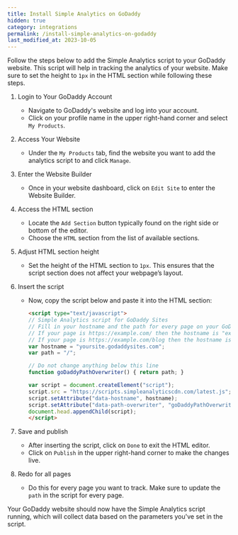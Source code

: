 ```yaml
---
title: Install Simple Analytics on GoDaddy
hidden: true
category: integrations
permalink: /install-simple-analytics-on-godaddy
last_modified_at: 2023-10-05
---
```


Follow the steps below to add the Simple Analytics script to your GoDaddy website. This script will help in tracking the analytics of your website. Make sure to set the height to `1px` in the HTML section while following these steps.

1. Login to Your GoDaddy Account
    - Navigate to GoDaddy's website and log into your account.
    - Click on your profile name in the upper right-hand corner and select `My Products`.

2. Access Your Website
    - Under the `My Products` tab, find the website you want to add the analytics script to and click `Manage`.

3. Enter the Website Builder
    - Once in your website dashboard, click on `Edit Site` to enter the Website Builder.

4. Access the HTML section
    - Locate the `Add Section` button typically found on the right side or bottom of the editor.
    - Choose the `HTML` section from the list of available sections.

5. Adjust HTML section height
    - Set the height of the HTML section to `1px`. This ensures that the script section does not affect your webpage’s layout.

6. Insert the script
    - Now, copy the script below and paste it into the HTML section:

      ```html
      <script type="text/javascript">
      // Simple Analytics script for GoDaddy Sites
      // Fill in your hostname and the path for every page on your GoDaddy site
      // If your page is https://example.com/ then the hostname is "example.com" and the path is "/"
      // If your page is https://example.com/blog then the hostname is "example.com" and the path is "/blog"
      var hostname = "yoursite.godaddysites.com";
      var path = "/";
      
      // Do not change anything below this line
      function goDaddyPathOverwriter() { return path; }
      
      var script = document.createElement("script");
      script.src = "https://scripts.simpleanalyticscdn.com/latest.js";
      script.setAttribute("data-hostname", hostname);
      script.setAttribute("data-path-overwriter", "goDaddyPathOverwriter");
      document.head.appendChild(script);
      </script>
      ```

7. Save and publish
    - After inserting the script, click on `Done` to exit the HTML editor.
    - Click on `Publish` in the upper right-hand corner to make the changes live.
  
8. Redo for all pages
    - Do this for every page you want to track. Make sure to update the `path` in the script for every page.

Your GoDaddy website should now have the Simple Analytics script running, which will collect data based on the parameters you've set in the script.
